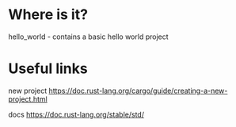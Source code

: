 # Where is it?
hello_world - contains a basic hello world project

# Useful links
new project
https://doc.rust-lang.org/cargo/guide/creating-a-new-project.html

docs
https://doc.rust-lang.org/stable/std/

